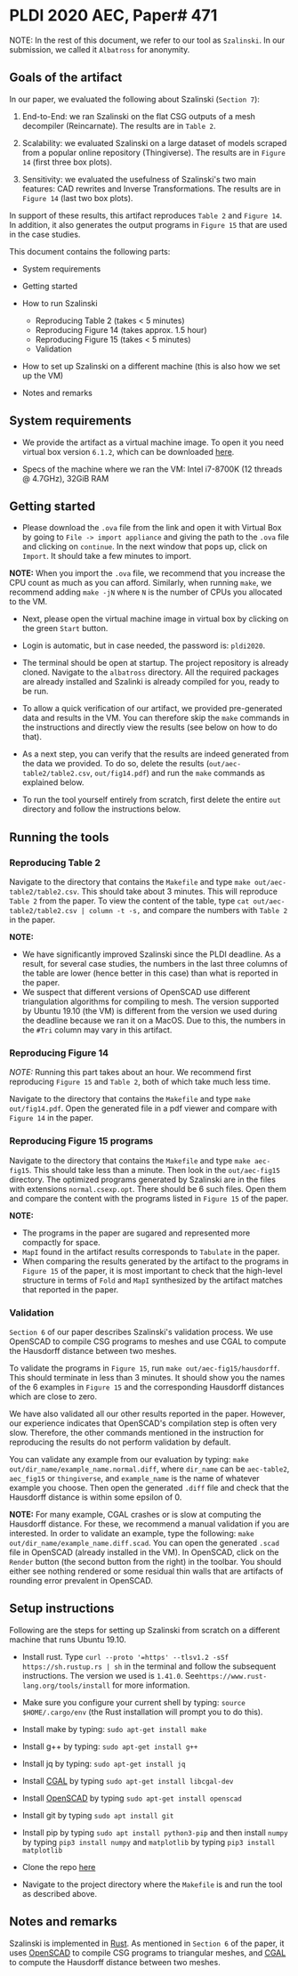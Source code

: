 # PLDI 2020 AEC, Paper\# 471

NOTE: In the rest of this document, we refer to our tool as `Szalinski`.
In our submission, we called it `Albatross` for anonymity.

## Goals of the artifact

In our paper, we evaluated the following about Szalinski (`Section 7`):

1. End-to-End: we ran Szalinski on the flat CSG outputs of a mesh decompiler
   (Reincarnate). The results are in `Table 2`.

2. Scalability: we evaluated Szalinski on a large dataset of models scraped
   from a popular online repository (Thingiverse). The results are in `Figure
   14` (first three box plots).

3. Sensitivity: we evaluated the usefulness of Szalinski's two main features:
   CAD rewrites and Inverse Transformations. The results are in `Figure 14`
   (last two box plots).

In support of these results, this artifact reproduces `Table 2` and `Figure
14`. In addition, it also generates the output programs in `Figure 15` that are
used in the case studies.


This document contains the following parts:

* System requirements

* Getting started

* How to run Szalinski
  - Reproducing Table 2 (takes < 5 minutes)
  - Reproducing Figure 14 (takes approx. 1.5 hour)
  - Reproducing Figure 15 (takes < 5 minutes)
  - Validation

* How to set up Szalinski on a different machine (this is also how we set up
  the VM)

* Notes and remarks

## System requirements

* We provide the artifact as a virtual machine image. To open it you need
  virtual box version `6.1.2`, which can be downloaded
  [here](https://www.virtualbox.org/wiki/Downloads).

* Specs of the machine where we ran the VM:
  Intel i7-8700K (12 threads @ 4.7GHz), 32GiB RAM

## Getting started

* Please download the `.ova` file from the link and open it with Virtual Box by
  going to `File -> import appliance` and giving the path to the `.ova` file
  and clicking on `continue`. In the next window that pops up, click on
  `Import`. It should take a few minutes to import.

**NOTE:** When you import the `.ova` file, we recommend that you
increase the CPU count as much as you can afford.
Similarly, when running `make`, we recommend adding
`make -jN` where `N` is the number of CPUs you allocated to the VM.

* Next, please open the virtual machine image in virtual box by clicking on the
  green `Start` button.

* Login is automatic, but in case needed, the password is: `pldi2020`.

* The terminal should be open at startup. The project repository is already
  cloned.  Navigate to the `albatross` directory.  All the required packages
  are already installed and Szalinki is already compiled for you, ready to be
  run.

* To allow a quick verification of our artifact, we provided pre-generated data and
results in the VM. You can therefore skip the `make` commands in the instructions
and directly view the results (see below on how to do that).

* As a next step, you can verify that the results are indeed
generated from the data we provided. To do so, delete the
results (`out/aec-table2/table2.csv`, `out/fig14.pdf`) and run the `make`
commands as explained below.

* To run the tool yourself entirely from scratch,
first delete the entire `out` directory and follow the instructions below.

## Running the tools

### Reproducing Table 2
Navigate to the directory that contains the `Makefile` and
type `make out/aec-table2/table2.csv`.
This should take about 3 minutes.
This will reproduce `Table 2` from the paper.
To view the content of the table, type
`cat out/aec-table2/table2.csv | column -t -s,` and compare the numbers
with `Table 2` in the paper.

**NOTE:**
- We have significantly improved Szalinski since the PLDI deadline.
As a result, for several case studies, the numbers in the last three
columns of the table are lower (hence better in this case) than what is
reported in the paper.
- We suspect that different versions of OpenSCAD use
different triangulation algorithms for compiling to mesh.
The version supported by Ubuntu 19.10 (the VM) is different from the
version we used during the deadline because we ran it on a MacOS.
Due to this, the numbers in the `#Tri` column may vary in this artifact.

### Reproducing Figure 14
*NOTE:* Running this part takes about an hour.
We recommend first reproducing `Figure 15` and
`Table 2`, both of which take much less time.

Navigate to the directory that contains the `Makefile` and type
`make out/fig14.pdf`. Open the generated file in a pdf viewer and
compare with `Figure 14` in the paper.


### Reproducing Figure 15 programs
Navigate to the directory that contains the `Makefile` and
type `make aec-fig15`. This should take less than a minute.
Then look in the `out/aec-fig15` directory. The
optimized programs generated by Szalinski are in the files with extensions
`normal.csexp.opt`. There should be 6 such files. Open them and compare the
content with the programs listed in `Figure 15` of the paper.

**NOTE:**
- The programs in the paper are sugared and represented more
compactly for space.
- `MapI` found in the artifact results corresponds
to `Tabulate` in the paper.
- When comparing the results generated by the artifact
to the programs in `Figure 15` of the paper, it is most important to check
that the high-level structure in terms of `Fold` and `MapI`
synthesized by the artifact matches that reported in the paper.

### Validation

`Section 6` of our paper describes Szalinski's validation process.
We use OpenSCAD to compile CSG programs to meshes and use CGAL to compute
the Hausdorff distance between two meshes.

To validate the programs in `Figure 15`,
run `make out/aec-fig15/hausdorff`. This should terminate in less than 3
minutes. It should show you the names of the 6 examples in `Figure 15` and the
corresponding Hausdorff distances which are close to zero.

We have also validated all our other results reported in the paper.
However, our experience indicates that OpenSCAD's compilation
step is often very slow. Therefore, the other commands
mentioned in the instruction for reproducing the results
do not perform validation by default.

You can validate any example from our evaluation by typing:
 `make out/dir_name/example_name.normal.diff`, where
`dir_name` can be `aec-table2`, `aec_fig15` or `thingiverse`, and
`example_name` is the name of whatever example you choose.
Then open the generated `.diff` file and check
that the Hausdorff distance is within some epsilon of 0.

**NOTE:** For many example, CGAL crashes or is slow at computing the Hausdorff distance.
For these, we recommend a manual validation if you are interested.
In order to validate an example, type the following:
`make out/dir_name/example_name.diff.scad`. You can open the generated `.scad`
file in OpenSCAD (already installed in the VM). In OpenSCAD, click on the
`Render` button (the second button from the right) in the toolbar.
You should either see nothing rendered or some residual thin walls that are
artifacts of rounding error prevalent in OpenSCAD.

## Setup instructions

Following are the steps for setting up Szalinski
from scratch on a different machine that runs Ubuntu 19.10.

* Install rust. Type `curl --proto '=https' --tlsv1.2 -sSf https://sh.rustup.rs | sh`
  in the terminal and follow the subsequent instructions. The version we used is `1.41.0`.
  See`https://www.rust-lang.org/tools/install` for more information.

* Make sure you configure your current shell by typing: `source $HOME/.cargo/env`
  (the Rust installation will prompt you to do this).

* Install make by typing: `sudo apt-get install make`

* Install g++ by typing: `sudo apt-get install g++`

* Install jq by typing: `sudo apt-get install jq`
 
* Install [CGAL](https://www.cgal.org/download/linux.html) by typing
  `sudo apt-get install libcgal-dev`

* Install [OpenSCAD](https://www.openscad.org/) by typing
  `sudo apt-get install openscad`

* Install git by typing `sudo apt install git`

* Install pip by typing `sudo apt install python3-pip` and then
install `numpy` by typing `pip3 install numpy` and `matplotlib` by typing
`pip3 install matplotlib`

* Clone the repo [here](https://github.com/uwplse/szalinski.git)

* Navigate to the project directory where the `Makefile` is
and run the tool as described above.

## Notes and remarks

Szalinski is implemented in [Rust](https://www.rust-lang.org/).
As mentioned in `Section 6` of the paper,
it uses [OpenSCAD](https://www.openscad.org/)
to compile CSG programs to triangular meshes, and
[CGAL](https://www.cgal.org/) to compute the
Hausdorff distance between two meshes.
